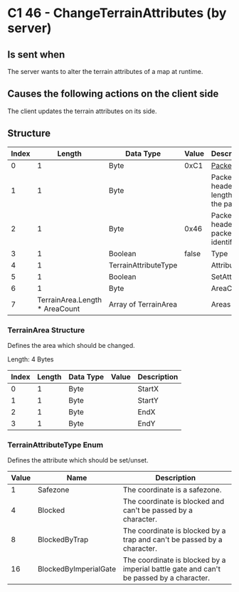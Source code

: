 # C1 46 - ChangeTerrainAttributes (by server)

## Is sent when

The server wants to alter the terrain attributes of a map at runtime.

## Causes the following actions on the client side

The client updates the terrain attributes on its side.

## Structure

| Index | Length | Data Type | Value | Description |
|-------|--------|-----------|-------|-------------|
| 0 | 1 |   Byte   | 0xC1  | [Packet type](PacketTypes.md) |
| 1 | 1 |    Byte   |      | Packet header - length of the packet |
| 2 | 1 |    Byte   | 0x46  | Packet header - packet type identifier |
| 3 | 1 | Boolean | false | Type |
| 4 | 1 | TerrainAttributeType |  | Attribute |
| 5 | 1 | Boolean |  | SetAttribute |
| 6 | 1 | Byte |  | AreaCount |
| 7 | TerrainArea.Length * AreaCount | Array of TerrainArea |  | Areas |

### TerrainArea Structure

Defines the area which should be changed.

Length: 4 Bytes

| Index | Length | Data Type | Value | Description |
|-------|--------|-----------|-------|-------------|
| 0 | 1 | Byte |  | StartX |
| 1 | 1 | Byte |  | StartY |
| 2 | 1 | Byte |  | EndX |
| 3 | 1 | Byte |  | EndY |

### TerrainAttributeType Enum

Defines the attribute which should be set/unset.

| Value | Name | Description |
|-------|------|-------------|
| 1 | Safezone | The coordinate is a safezone. |
| 4 | Blocked | The coordinate is blocked and can't be passed by a character. |
| 8 | BlockedByTrap | The coordinate is blocked by a trap and can't be passed by a character. |
| 16 | BlockedByImperialGate | The coordinate is blocked by a imperial battle gate and can't be passed by a character. |